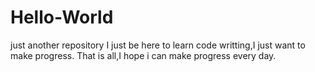 # Hello-World
just another repository
  I just be here to learn code writting,I just want to make progress.
  That is all,I hope i can make progress every day.
